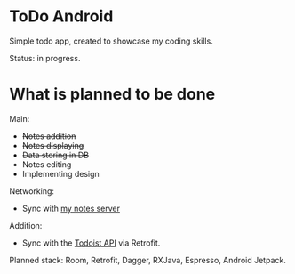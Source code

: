 # ToDo Android
Simple todo app, created to showcase my coding skills.

Status: in progress.

# What is planned to be done
Main:
* <s>Notes addition</s>
* <s>Notes displaying</s>
* <s>Data storing in DB</s>
* Notes editing
* Implementing design

Networking:
* Sync with <a href="https://github.com/Itanik/Notes.Backend">my notes server</a>

Addition:
* Sync with the <a href="https://developer.todoist.com/guides/#developing-with-todoist">Todoist API</a> via Retrofit.

Planned stack: Room, Retrofit, Dagger, RXJava, Espresso, Android Jetpack.
